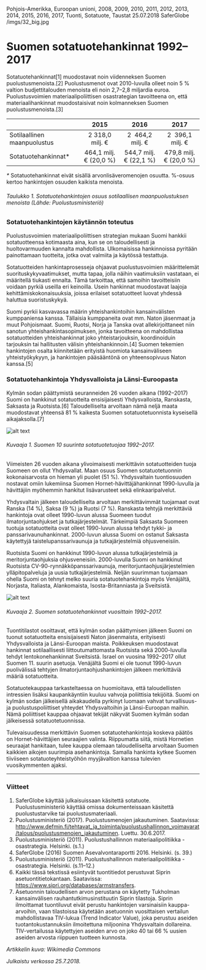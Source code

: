 Pohjois-Amerikka, Euroopan unioni, 2008, 2009, 2010, 2011, 2012, 2013, 2014, 2015, 2016, 2017, Tuonti, Sotatuote, Taustat
25.07.2018
SaferGlobe
/imgs/32_big.jpg


# Suomen sotatuotehankinnat 1992–2017

Sotatuotehankinnat[1] muodostavat noin viidenneksen Suomen puolustusmenoista.[2] Puolustusmenot ovat 2010-luvulla olleet noin 5 % valtion budjettitalouden menoista eli noin 2,7–2,8 miljardia euroa. Puolustusvoimien materiaalipoliittisen osastrategian tavoitteena on, että materiaalihankinnat muodostaisivat noin kolmanneksen Suomen puolustusmenoista.[3]

| |2015|2016|2017|
|-----|:----:|:----:|:----:|
|Sotilaallinen maanpuolustus|2 318,0 milj. €|2  464,2 milj. €|2  396,1 milj. €|
|Sotatuotehankinnat*|464,1 milj. € (20,0 %)|544,7 milj. € (22,1 %)|479,8 milj. € (20,0 %)|
_*_ Sotatuotehankinnat eivät sisällä arvonlisäveromenojen osuutta. %-osuus kertoo hankintojen osuuden kaikista menoista.

###### Taulukko 1. Sotatuotehankintojen osuus sotilaallisen maanpuolustuksen menoista (Lähde: Puolustusministeriö)

### Sotatuotehankintojen käytännön toteutus

Puolustusvoimien materiaalipoliittisen strategian mukaan Suomi hankkii sotatuotteensa kotimaasta aina, kun se on taloudellisesti ja huoltovarmuuden kannalta mahdollista. Ulkomaisissa hankinnoissa pyritään painottamaan tuotteita, jotka ovat valmiita ja käytössä testattuja.

Sotatuotteiden hankintaprosesseja ohjaavat puolustusvoimien määrittelemät suorituskykyvaatimukset, mutta tapaa, jolla näihin vaatimuksiin vastataan, ei määritellä tiukasti ennalta. Tämä tarkoittaa, että samoihin tavoitteisiin voidaan pyrkiä useilla eri keinoilla. Usein hankinnat muodostavat laajoja kehittämiskokonaisuuksia, joissa erilaiset sotatuotteet luovat yhdessä haluttua suoristuskykyä.

Suomi pyrkii kasvavassa määrin yhteishankintoihin kansainvälisten kumppaniensa kanssa. Tällaisia kumppaneita ovat mm. Naton jäsenmaat ja muut Pohjoismaat. Suomi, Ruotsi, Norja ja Tanska ovat allekirjoittaneet niin sanotun yhteishankintasopimuksen, jonka tavoitteena on mahdollistaa sotatuotteiden yhteishankinnat joko yhteistarjouksin, koordinoiduin tarjouksin tai hallitusten välisin yhteishankinnoin.[4] Suomen tekemien hankintojen osalta kiinnitetään erityistä huomiota kansainväliseen yhteistyökykyyn, ja hankintojen pääsääntönä on yhteensopivuus Naton kanssa.[5]

### Sotatuotehankintoja Yhdysvalloista ja Länsi-Euroopasta

Kylmän sodan päättymistä seuranneiden 26 vuoden aikana (1992–2017) Suomi on hankkinut sotatuotteita ensisijaisesti Yhdysvalloista, Ranskasta, Saksasta ja Ruotsista.[6] Taloudelliselta arvoltaan nämä neljä maata muodostavat yhteensä 81 % kaikesta Suomen sotatuotetuonnista kyseisellä aikajaksolla.[7]

![alt text](https://saferglobe.fi/wp-content/uploads/2018/07/suomen_sotatuotetuonti_top10_2.png "Suomen 10 suurinta sotatuotetuojaa 1992–2017")
###### Kuvaaja 1. Suomen 10 suurinta sotatuotetuojaa 1992–2017.

Viimeisten 26 vuoden aikana ylivoimaisesti merkittävin sotatuotteiden tuoja Suomeen on ollut Yhdysvallat. Maan osuus Suomen sotatuotetuonnin kokonaisarvosta on hieman yli puolet (51 %). Yhdysvaltain tuontiosuuden nostavat omiin lukemiinsa Suomen Hornet-hävittäjähankinnat 1990-luvulla ja hävittäjiin myöhemmin hankitut lisävarusteet sekä elinkaaripalvelut.

Yhdysvaltain jälkeen taloudelliselta arvoltaan merkittävimmät tuojamaat ovat Ranska (14 %), Saksa (9 %) ja Ruotsi (7 %). Ranskasta tehtyjä merkittäviä hankintoja ovat olleet 1990-luvun alussa Suomeen tuodut ilmatorjuntaohjukset ja tutkajärjestelmät. Tärkeimpiä Saksasta Suomeen tuotuja sotatuotteita ovat olleet 1990-luvun alussa tehdyt tykki- ja panssarivaunuhankinnat. 2000-luvun alussa Suomi on ostanut Saksasta käytettyjä taistelupanssarivaunuja ja tutkajärjestelmiä ohjusveneisiin.

Ruotsista Suomi on hankkinut 1990-luvun alussa tutkajärjestelmiä ja meritorjuntaohjuksia ohjusveneisiin. 2000-luvulla Suomi on hankkinut Ruotsista CV-90-rynnäkköpanssarivaunuja, meritorjuntaohjusjärjestelmien ylläpitopalveluja ja uusia tutkajärjestelmiä. Neljän suurimman tuojamaan ohella Suomi on tehnyt melko suuria sotatuotehankintoja myös Venäjältä, Norjasta, Italiasta, Alankomaista, Isosta-Britanniasta ja Sveitsistä.

![alt text](https://saferglobe.fi/wp-content/uploads/2018/07/suomen_sotatuotetuonti_1992-2017.png "Suomen sotatuotehankinnat 1992–2017")
###### Kuvaaja 2. Suomen sotatuotehankinnat vuosittain 1992–2017.

Tuontitilastot osoittavat, että kylmän sodan päättymisen jälkeen Suomi on tuonut sotatuotteita ensisijaisesti Naton jäsenmaista, erityisesti Yhdysvalloista ja Länsi-Euroopan maista. Poikkeuksen muodostavat hankinnat sotilaallisesti liittoutumattomasta Ruotsista sekä 2000-luvulla tehdyt lentokonehankinnat Sveitsistä. Israel on vuosina 1992–2017 ollut Suomen 11. suurin asetuoja. Venäjältä Suomi ei ole tuonut 1990-luvun puolivälissä tehtyjen ilmatorjuntaohjushankintojen jälkeen merkittäviä määriä sotatuotteita.

Sotatuotekauppaa tarkasteltaessa on huomioitava, että taloudellisten intressien lisäksi kaupankäyntiin kuuluu vahvoja poliittisia tekijöitä. Suomi on kylmän sodan jälkeisellä aikakaudella pyrkinyt luomaan vahvat turvallisuus- ja puolustuspoliittiset yhteydet Yhdysvaltoihin ja Länsi-Euroopan maihin. Nämä poliittiset kauppaa ohjaavat tekijät näkyvät Suomen kylmän sodan jälkeisessä sotatuotetuonnissa.

Tulevaisuudessa merkittävin Suomen sotatuotehankintoja koskeva päätös on Hornet-hävittäjien seuraajien valinta. Riippumatta siitä, mistä Hornetien seuraajat hankitaan, tulee kauppa olemaan taloudelliselta arvoltaan Suomen kaikkien aikojen suurimpia asehankintoja. Samalla hankinta kytkee Suomen tiiviiseen sotatuoteyhteistyöhön myyjävaltion kanssa tulevien vuosikymmenten ajaksi.

***

### Viitteet

1. SaferGlobe käyttää julkaisuissaan käsitettä sotatuote. Puolustusministeriö käyttää omissa dokumenteissaan käsitettä puolustustarvike tai puolustusmateriaali.
2. Puolustusministeriö (2017). Puolustusmenojen jakautuminen. Saatavissa: <http://www.defmin.fi/tehtavat_ja_toiminta/puolustushallinnon_voimavarat/talous/puolustusmenojen_jakautuminen>. Luettu. 30.6.2017.
3. Puolustusministeriö (2011). Puolustushallinnon materiaalipolitiikka -osastrategia. Helsinki. (s.1.)
4. SaferGlobe (2016) Suomen Asevalvontaraportti 2016. Helsinki. (s. 39.)
5. Puolustusministeriö (2011). Puolustushallinnon materiaalipolitiikka -osastrategia. Helsinki. (s.11–12.)
6. Kaikki tässä tekstissä esiintyvät tuontitiedot perustuvat Siprin asetuontitietokantaan. Saatavissa: <https://www.sipri.org/databases/armstransfers>.
7. Asetuonnin taloudellisen arvon perustana on käytetty Tukholman kansainvälisen rauhantutkimusinstituutin Siprin tilastoja. Siprin ilmoittamat tuontiluvut eivät perustu hankintojen varsinaisiin kauppa-arvoihin, vaan tilastoissa käytetään asetuonnin vuosittaisen vertailun mahdollistavaa TIV-lukua (Trend Indicator Value), joka perustuu aseiden tuotantokustannuksiin ilmoitettuna miljoonina Yhdysvaltain dollareina. TIV-vertailussa käytettyjen aseiden arvo on joko 40 tai 66 % uusien aseiden arvosta riippuen tuotteen kunnosta.

*Artikkelin kuva: Wikimedia Commons*

*Julkaistu verkossa 25.7.2018.*
